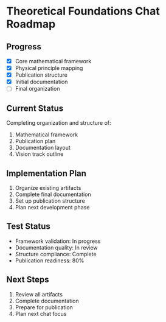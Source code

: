 # Theoretical Foundations Chat Roadmap

## Progress

- [x] Core mathematical framework
- [x] Physical principle mapping
- [x] Publication structure
- [x] Initial documentation
- [ ] Final organization

## Current Status

Completing organization and structure of:

1. Mathematical framework
2. Publication plan
3. Documentation layout
4. Vision track outline

## Implementation Plan

1. Organize existing artifacts
2. Complete final documentation
3. Set up publication structure
4. Plan next development phase

## Test Status

- Framework validation: In progress
- Documentation quality: In review
- Structure compliance: Complete
- Publication readiness: 80%

## Next Steps

1. Review all artifacts
2. Complete documentation
3. Prepare for publication
4. Plan next chat focus